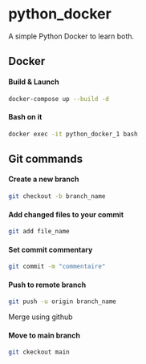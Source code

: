# python_docker
A simple Python Docker to learn both.



## Docker
#### Build & Launch 
```bash
docker-compose up --build -d
```

#### Bash on it
```bash
docker exec -it python_docker_1 bash
```


## Git commands 
#### Create a new branch
``` bash
git checkout -b branch_name
```

#### Add changed files to your commit
``` bash
git add file_name
```

#### Set commit commentary
``` bash
git commit -m "commentaire"
```

#### Push to remote branch
``` bash
git push -u origin branch_name
```

Merge using github

#### Move to main branch
```bash
git ckeckout main
```


